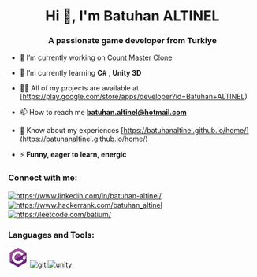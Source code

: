 <h1 align="center">Hi 👋, I'm Batuhan ALTINEL</h1>
<h3 align="center">A passionate game developer from Turkiye</h3>

- 🔭 I’m currently working on [Count Master Clone](https://github.com/BatuhanAltinel/Count-Master--GameFactory-Clone-)

- 🌱 I’m currently learning **C# , Unity 3D**

- 👨‍💻 All of my projects are available at [https://play.google.com/store/apps/developer?id=Batuhan+ALTINEL)

- 📫 How to reach me **batuhan.altinel@hotmail.com**

- 📄 Know about my experiences [https://batuhanaltinel.github.io/home/](https://batuhanaltinel.github.io/home/)

- ⚡ **Funny, eager to learn, energic**

<h3 align="left">Connect with me:</h3>
<p align="left">
<a href="https://linkedin.com/in/https://www.linkedin.com/in/batuhan-altinel/" target="blank"><img align="center" src="https://raw.githubusercontent.com/rahuldkjain/github-profile-readme-generator/master/src/images/icons/Social/linked-in-alt.svg" alt="https://www.linkedin.com/in/batuhan-altinel/" height="30" width="40" /></a>
<a href="//www.hackerrank.com/batuhan_altinel" target="blank"><img align="center" src="https://raw.githubusercontent.com/rahuldkjain/github-profile-readme-generator/master/src/images/icons/Social/hackerrank.svg" alt="https://www.hackerrank.com/batuhan_altinel" height="30" width="40" /></a>
<a href="https://leetcode.com/Batium/" target="blank"><img align="center" src="https://raw.githubusercontent.com/rahuldkjain/github-profile-readme-generator/master/src/images/icons/Social/leet-code.svg" alt="https://leetcode.com/batium/" height="30" width="40" /></a>
</p>

<h3 align="left">Languages and Tools:</h3>
<p align="left"> <a href="https://www.w3schools.com/cs/" target="_blank" rel="noreferrer"> <img src="https://raw.githubusercontent.com/devicons/devicon/master/icons/csharp/csharp-original.svg" alt="csharp" width="40" height="40"/> </a> <a href="https://git-scm.com/" target="_blank" rel="noreferrer"> <img src="https://www.vectorlogo.zone/logos/git-scm/git-scm-icon.svg" alt="git" width="40" height="40"/> </a> <a href="https://unity.com/" target="_blank" rel="noreferrer"> <img src="https://www.vectorlogo.zone/logos/unity3d/unity3d-icon.svg" alt="unity" width="40" height="40"/> </a> </p>
